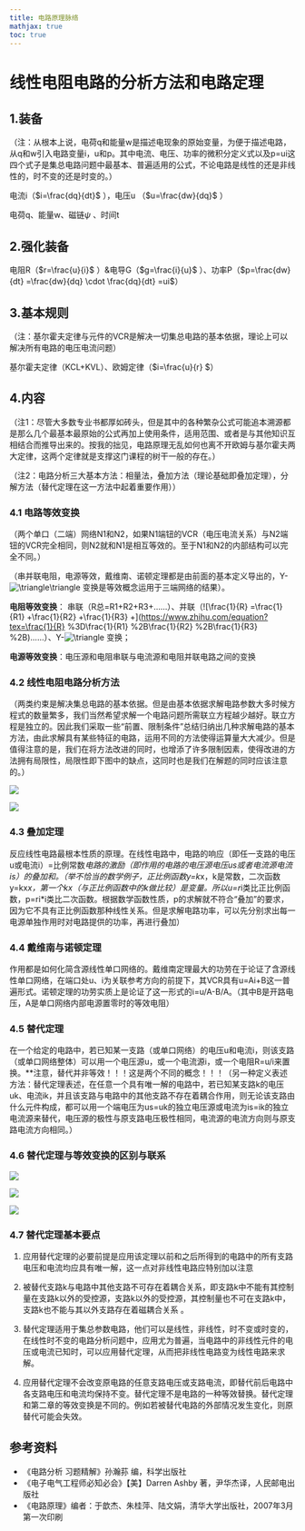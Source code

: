 ```yaml
---
title: 电路原理脉络
mathjax: true
toc: true
---
```


# 线性电阻电路的分析方法和电路定理


## 1.装备

（注：从根本上说，电荷q和能量w是描述电现象的原始变量，为便于描述电路，从q和w引入电路变量i，u和p。其中电流、电压、功率的微积分定义式以及p=ui这四个式子是集总电路问题中最基本、普遍适用的公式，不论电路是线性的还是非线性的，时不变的还是时变的。）

电流i（$i=\frac{dq}{dt}$ ），电压u （$u=\frac{dw}{dq}$ ）

电荷q、能量w、磁链$\psi$ 、时间t

## 2.强化装备
电阻R（$r=\frac{u}{i}$ ）&电导G（$g=\frac{i}{u}$ ）、功率P（$p=\frac{dw}{dt} =\frac{dw}{dq} \cdot \frac{dq}{dt} =ui$）

## 3.基本规则

（注：基尔霍夫定律与元件的VCR是解决一切集总电路的基本依据，理论上可以解决所有电路的电压电流问题）

基尔霍夫定律（KCL+KVL）、欧姆定律（$i=\frac{u}{r} $）

## 4.内容

（注1：尽管大多数专业书都厚如砖头，但是其中的各种繁杂公式可能追本溯源都是那么几个最基本最原始的公式再加上使用条件，适用范围、或者是与其他知识互相结合而推导出来的。按我的拙见，电路原理无乱如何也离不开欧姆与基尔霍夫两大定律，这两个定律就是支撑这门课程的树干一般的存在。）

（注2：电路分析三大基本方法：相量法，叠加方法（理论基础即叠加定理），分解方法（替代定理在这一方法中起着重要作用））

### 4.1 电路等效变换

（两个单口（二端）网络N1和N2，如果N1端钮的VCR（电压电流关系）与N2端钮的VCR完全相同，则N2就和N1是相互等效的。至于N1和N2的内部结构可以完全不同。）

（串并联电阻，电源等效，戴维南、诺顿定理都是由前面的基本定义导出的，Y-![\triangle ](https://www.zhihu.com/equation?tex=%5Ctriangle%20)\triangle 变换是等效概念运用于三端网络的结果）。

**电阻等效变换**： 串联（R总=R1+R2+R3+……）、并联（![\frac{1}{R} =\frac{1}{R1} +\frac{1}{R2} +\frac{1}{R3} +](https://www.zhihu.com/equation?tex=\frac{1}{R} %3D\frac{1}{R1} %2B\frac{1}{R2} %2B\frac{1}{R3} %2B)……）、Y-![\triangle ](https://www.zhihu.com/equation?tex=\triangle ) 变换；     

**电源等效变换**：电压源和电阻串联与电流源和电阻并联电路之间的变换

### 4.2 线性电阻电路分析方法

（两类约束是解决集总电路的基本依据。但是由基本依据求解电路参数大多时候方程式的数量繁多，我们当然希望求解一个电路问题所需联立方程越少越好。联立方程是独立的。因此我们采取一些“前置、限制条件”总结归纳出几种求解电路的基本方法，由此求解具有某些特征的电路，运用不同的方法使得运算量大大减少。但是值得注意的是，我们在将方法改进的同时，也增添了许多限制因素，使得改进的方法拥有局限性，局限性即下图中的缺点，这同时也是我们在解题的同时应该注意的。）

![](https://silencht.oss-cn-beijing.aliyuncs.com/img/电路原理方法框架20200410173155.jpg)

![](https://silencht.oss-cn-beijing.aliyuncs.com/img/2b支路电路法20200410173232.png)

### 4.3 叠加定理

反应线性电路最根本性质的原理。在线性电路中，电路的响应（即任一支路的电压u或电流i）=比例常数*电路的激励（即作用的电路的电压源电压us或者电流源电流is）的叠加和。（举不恰当的数学例子，正比例函数y=k*x，k是常数，二次函数y=kx*x，第一个kx（与正比例函数中的k做比较）是变量。所以u=r*i类比正比例函数，p=ri*i类比二次函数。根据数学函数性质，p的求解就不符合“叠加”的要求，因为它不具有正比例函数那种线性关系。但是求解电路功率，可以先分别求出每一电源单独作用时对电路提供的功率，再进行叠加）

### 4.4 戴维南与诺顿定理

作用都是如何化简含源线性单口网络的。戴维南定理最大的功劳在于论证了含源线性单口网络，在端口处u、i为关联参考方向的前提下，其VCR具有u=Ai+B这一普遍形式。诺顿定理的功劳实质上是论证了这一形式的i=u/A-B/A。（其中B是开路电压，A是单口网络内部电源置零时的等效电阻）

### 4.5 替代定理

在一个给定的电路中，若已知某一支路（或单口网络）的电压u和电流i，则该支路（或单口网络整体）可以用一个电压源u，或一个电流源i，或一个电阻R=u/i来置换。**注意，替代并非等效！！！这是两个不同的概念！！！（另一种定义表述方法：替代定理表述，在任意一个具有唯一解的电路中，若已知某支路k的电压uk、电流ik，并且该支路与电路中的其他支路不存在着耦合作用，则无论该支路由什么元件构成，都可以用一个端电压为us=uk的独立电压源或电流为is=ik的独立电流源来替代，电压源的极性与原支路电压极性相同，电流源的电流方向则与原支路电流方向相同。）

### 4.6 替代定理与等效变换的区别与联系

![](https://silencht.oss-cn-beijing.aliyuncs.com/img/1替代定理20200410173313.png)

![](https://silencht.oss-cn-beijing.aliyuncs.com/img/2替代定理20200410173330.png)

 

![](https://silencht.oss-cn-beijing.aliyuncs.com/img/3替代定理20200410173409.png)

### 4.7 替代定理基本要点

1. 应用替代定理的必要前提是应用该定理以前和之后所得到的电路中的所有支路电压和电流均应具有唯一解，这一点对非线性电路应特别加以注意                

2. 被替代支路k与电路中其他支路不可存在着耦合关系，即支路k中不能有其控制量在支路k以外的受控源，支路k以外的受控源，其控制量也不可在支路k中，支路k也不能与其以外支路存在着磁耦合关系 。

3. 替代定理适用于集总参数电路，他们可以是线性，非线性，时不变或时变的，在线性时不变的电路分析问题中，应用尤为普遍，当电路中的非线性元件的电压或电流已知时，可以应用替代定理，从而把非线性电路变为线性电路来求解。                                 

4. 应用替代定理不会改变原电路的任意支路电压或支路电流，即替代前后电路中各支路电压和电流均保持不变。替代定理不是电路的一种等效替换。替代定理和第二章的等效变换是不同的。例如若被替代电路的外部情况发生变化，则原替代可能会失效。

 

## 参考资料

- 《电路分析 习题精解》孙瀚荪 编，科学出版社
- 《电子电气工程师必知必会》【美】Darren Ashby 著，尹华杰译，人民邮电出版社
- 《电路原理》编者：于歆杰、朱桂萍、陆文娟，清华大学出版社，2007年3月第一次印刷